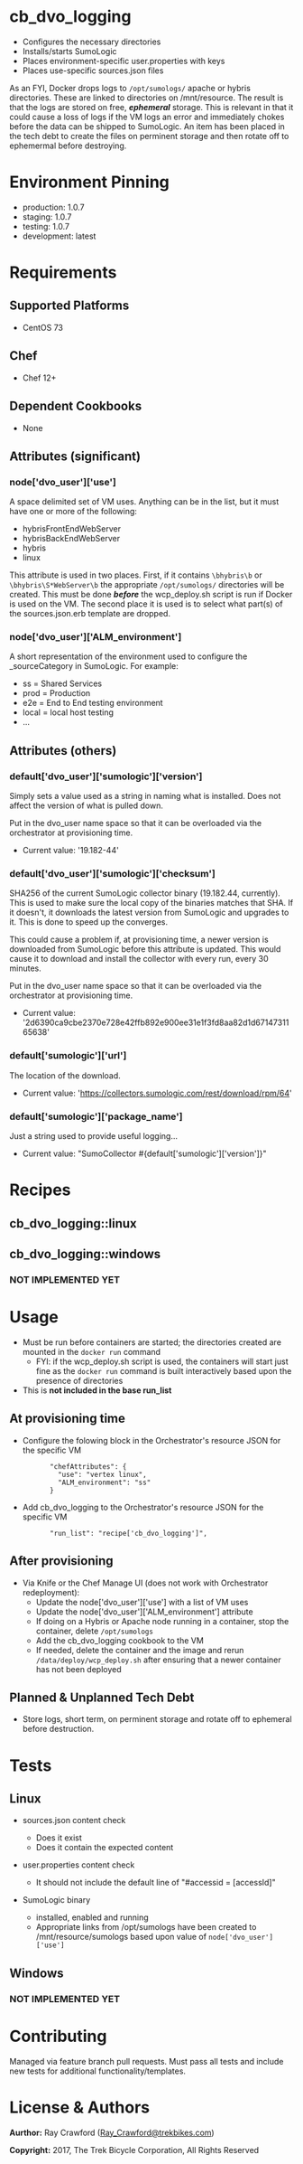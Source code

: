 # cb_dvo_logging

* Configures the necessary directories
* Installs/starts SumoLogic
* Places environment-specific user.properties with keys
* Places use-specific sources.json files

As an FYI, Docker drops logs to `/opt/sumologs/` apache or hybris directories.  These are linked to directories on /mnt/resource.  The result is that the logs are stored on free, ***ephemeral*** storage.  This is relevant in that it could cause a loss of logs if the VM logs an error and immediately chokes before the data can be shipped to SumoLogic.  An item has been placed in the tech debt to create the files on perminent storage and then rotate off to ephemermal before destroying.

# Environment Pinning

* production: 1.0.7
* staging: 1.0.7
* testing: 1.0.7
* development: latest

# Requirements

## Supported Platforms

* CentOS 73

## Chef

* Chef 12+

## Dependent Cookbooks

* None

## Attributes (significant)

### node['dvo_user']['use']

A space delimited set of VM uses.  Anything can be in the list, but it must have one or more of the following:
* hybrisFrontEndWebServer
* hybrisBackEndWebServer
* hybris
* linux

This attribute is used in two places.  First, if it contains `\bhybris\b` or `\bhybris\S*WebServer\b` the appropriate `/opt/sumologs/` directories will be created.  This must be done ***before*** the wcp_deploy.sh script is run if Docker is used on the VM.  The second place it is used is to select what part(s) of the sources.json.erb template are dropped.

### node['dvo_user']['ALM_environment']

A short representation of the environment used to configure the _sourceCategory in SumoLogic.  For example:

* ss = Shared Services
* prod = Production
* e2e = End to End testing environment
* local = local host testing
* ...

## Attributes (others)

### default['dvo_user']['sumologic']['version']

Simply sets a value used as a string in naming what is installed.  Does not affect the version of what is pulled down.

Put in the dvo_user name space so that it can be overloaded via the orchestrator at provisioning time.

* Current value: '19.182-44'

### default['dvo_user']['sumologic']['checksum']

SHA256 of the current SumoLogic collector binary (19.182.44, currently).  This is used to make sure the local copy of the binaries matches that SHA.  If it doesn't, it downloads the latest version from SumoLogic and upgrades to it.  This is done to speed up the converges.

This could cause a problem if, at provisioning time, a newer version is downloaded from SumoLogic before this attribute is updated.  This would cause it to download and install the collector with every run, every 30 minutes.

Put in the dvo_user name space so that it can be overloaded via the orchestrator at provisioning time.

* Current value: '2d6390ca9cbe2370e728e42ffb892e900ee31e1f3fd8aa82d1d6714731165638'

### default['sumologic']['url']

The location of the download.

* Current value: 'https://collectors.sumologic.com/rest/download/rpm/64'

### default['sumologic']['package_name']

Just a string used to provide useful logging...

* Current value: "SumoCollector #{default['sumologic']['version']}"

# Recipes

## cb_dvo_logging::linux

## cb_dvo_logging::windows

### NOT IMPLEMENTED YET

# Usage

* Must be run before containers are started; the directories created are mounted in the `docker run` command
  * FYI: if the wcp_deploy.sh script is used, the containers will start just fine as the `docker run` command is built interactively based upon the presence of directories
* This is **not included in the base run_list**

## At provisioning time
* Configure the folowing block in the Orchestrator's resource JSON for the specific VM 

```
          "chefAttributes": {
            "use": "vertex linux",
            "ALM_environment": "ss"
          }          

```
* Add cb_dvo_logging to the Orchestrator's resource JSON for the specific VM

```
          "run_list": "recipe['cb_dvo_logging']",
```

## After provisioning

* Via Knife or the Chef Manage UI (does not work with Orchestrator redeployment):
  * Update the node['dvo_user']['use'] with a list of VM uses
  * Update the node['dvo_user']['ALM_environment'] attribute
  * If doing on a Hybris or Apache node running in a container, stop the container, delete `/opt/sumologs`
  * Add the cb_dvo_logging cookbook to the VM
  * If needed, delete the container and the image and rerun `/data/deploy/wcp_deploy.sh` after ensuring that a newer container has not been deployed

## Planned & Unplanned Tech Debt

* Store logs, short term, on perminent storage and rotate off to ephemeral before destruction.

# Tests

## Linux

* sources.json content check
  * Does it exist
  * Does it contain the expected content

* user.properties content check
  * It should not include the default line of "#accessid = [accessId]"

* SumoLogic binary
  * installed, enabled and running
  * Appropriate links from /opt/sumologs have been created to /mnt/resource/sumologs based upon value of `node['dvo_user']['use']`

## Windows

### NOT IMPLEMENTED YET

# Contributing

Managed via feature branch pull requests.  Must pass all tests and include new tests for additional functionality/templates.

# License & Authors

**Aurthor:** Ray Crawford (Ray_Crawford@trekbikes.com)

**Copyright:** 2017, The Trek Bicycle Corporation, All Rights Reserved
